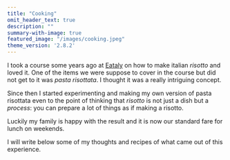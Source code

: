 ```yaml
---
title: "Cooking"
omit_header_text: true
description: ""
summary-with-image: true
featured_image: "/images/cooking.jpeg"
theme_version: '2.8.2'
---
```


 I took a course some years ago at
[Eataly](https://www.eataly.net/it_it/negozi/trieste) on how to make
italian *risotto* and loved it. One of the items we were suppose to
cover in the course but did not get to it was *pasta risottata*. I
thought it was a really intriguing concept.

Since then I started experimenting and making my own version of pasta
risottata even to the point of thinking that *risotto* is not just a
dish but a *process*: you can prepare a lot of things as if making a
risotto.

Luckily my family is happy with the result and it is now our standard
fare for lunch on weekends.

I will write below some of my thoughts and recipes of what came out of
this experience.
